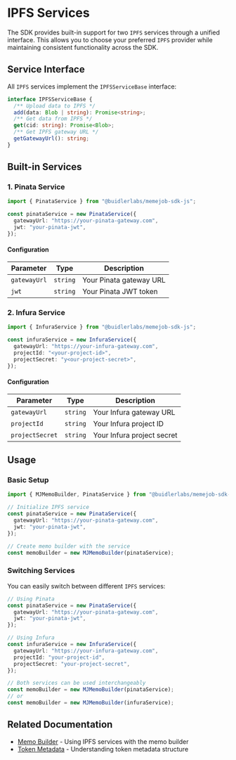 # IPFS Services

The SDK provides built-in support for two `IPFS` services through a unified interface. This allows you to choose your preferred `IPFS` provider while maintaining consistent functionality across the SDK.

## Service Interface

All `IPFS` services implement the `IPFSServiceBase` interface:

```typescript
interface IPFSServiceBase {
  /** Upload data to IPFS */
  add(data: Blob | string): Promise<string>;
  /** Get data from IPFS */
  get(cid: string): Promise<Blob>;
  /** Get IPFS gateway URL */
  getGatewayUrl(): string;
}
```

## Built-in Services

### 1. Pinata Service

```typescript
import { PinataService } from "@buidlerlabs/memejob-sdk-js";

const pinataService = new PinataService({
  gatewayUrl: "https://your-pinata-gateway.com",
  jwt: "your-pinata-jwt",
});
```

#### Configuration

| Parameter    | Type     | Description             |
| ------------ | -------- | ----------------------- |
| `gatewayUrl` | `string` | Your Pinata gateway URL |
| `jwt`        | `string` | Your Pinata JWT token   |

### 2. Infura Service

```typescript
import { InfuraService } from "@buidlerlabs/memejob-sdk-js";

const infuraService = new InfuraService({
  gatewayUrl: "https://your-infura-gateway.com",
  projectId: "<your-project-id>",
  projectSecret: "y<our-project-secret>",
});
```

#### Configuration

| Parameter       | Type     | Description                |
| --------------- | -------- | -------------------------- |
| `gatewayUrl`    | `string` | Your Infura gateway URL    |
| `projectId`     | `string` | Your Infura project ID     |
| `projectSecret` | `string` | Your Infura project secret |

## Usage

### Basic Setup

```typescript
import { MJMemoBuilder, PinataService } from "@buidlerlabs/memejob-sdk-js";

// Initialize IPFS service
const pinataService = new PinataService({
  gatewayUrl: "https://your-pinata-gateway.com",
  jwt: "your-pinata-jwt",
});

// Create memo builder with the service
const memoBuilder = new MJMemoBuilder(pinataService);
```

### Switching Services

You can easily switch between different `IPFS` services:

```typescript
// Using Pinata
const pinataService = new PinataService({
  gatewayUrl: "https://your-pinata-gateway.com",
  jwt: "your-pinata-jwt",
});

// Using Infura
const infuraService = new InfuraService({
  gatewayUrl: "https://your-infura-gateway.com",
  projectId: "your-project-id",
  projectSecret: "your-project-secret",
});

// Both services can be used interchangeably
const memoBuilder = new MJMemoBuilder(pinataService);
// or
const memoBuilder = new MJMemoBuilder(infuraService);
```

## Related Documentation

- [Memo Builder](./memo-builder.md) - Using IPFS services with the memo builder
- [Token Metadata](./metadata.md) - Understanding token metadata structure
